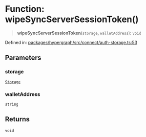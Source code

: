 # Function: wipeSyncServerSessionToken()

> **wipeSyncServerSessionToken**(`storage`, `walletAddress`): `void`

Defined in: [packages/hypergraph/src/connect/auth-storage.ts:53](https://github.com/hashirpm/hypergraph/blob/ab4ea1cdb9430798142e0d735aac9d31c2cf0ae0/packages/hypergraph/src/connect/auth-storage.ts#L53)

## Parameters

### storage

[`Storage`](../type-aliases/Storage.md)

### walletAddress

`string`

## Returns

`void`
